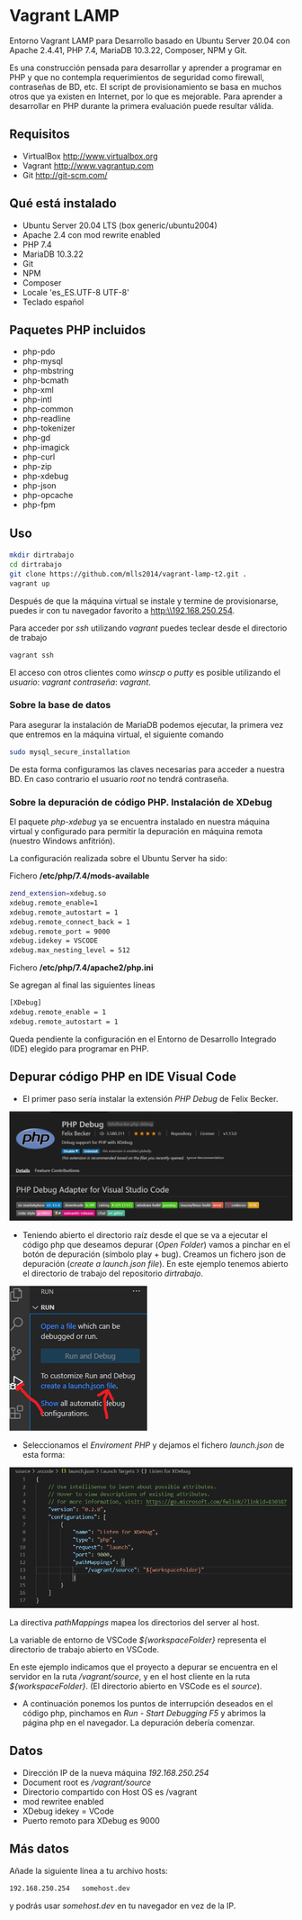 # Vagrant LAMP

Entorno Vagrant LAMP para Desarrollo basado en Ubuntu Server 20.04 con Apache 2.4.41, PHP 7.4, MariaDB 10.3.22, Composer, NPM y Git.

Es una construcción pensada para desarrollar y aprender a programar en PHP y que no contempla requerimientos de seguridad como firewall, contraseñas de BD, etc.
El script de provisionamiento se basa en muchos otros que ya existen en Internet, por lo que es mejorable. Para aprender a desarrollar en PHP durante la primera evaluación puede resultar válida.

## Requisitos

- VirtualBox  <http://www.virtualbox.org>
- Vagrant <http://www.vagrantup.com>
- Git <http://git-scm.com/>

## Qué está instalado

- Ubuntu Server 20.04 LTS (box generic/ubuntu2004)
- Apache 2.4 con mod rewrite enabled
- PHP 7.4
- MariaDB 10.3.22
- Git
- NPM
- Composer
- Locale 'es_ES.UTF-8 UTF-8'
- Teclado español

## Paquetes PHP incluidos

- php-pdo
- php-mysql
- php-mbstring
- php-bcmath
- php-xml
- php-intl
- php-common
- php-readline
- php-tokenizer
- php-gd
- php-imagick
- php-curl
- php-zip
- php-xdebug
- php-json
- php-opcache
- php-fpm

## Uso

```bash
mkdir dirtrabajo
cd dirtrabajo
git clone https://github.com/mlls2014/vagrant-lamp-t2.git .
vagrant up
```

Después de que la máquina virtual se instale y termine de provisionarse, puedes ir con tu navegador favorito a <http:\\192.168.250.254>.

Para acceder por _ssh_ utilizando _vagrant_ puedes teclear desde el directorio de trabajo

```bash
vagrant ssh
```

El acceso con otros clientes como _winscp_ o _putty_ es posible utilizando el _usuario_: *vagrant* _contraseña_: *vagrant*.

### Sobre la base de datos

Para asegurar la instalación de MariaDB podemos ejecutar, la primera vez que entremos en la máquina virtual, el siguiente comando

```bash
sudo mysql_secure_installation
```

De esta forma configuramos las claves necesarias para acceder a nuestra BD. En caso contrario el usuario _root_ no tendrá contraseña.

### Sobre la depuración de código PHP. Instalación de XDebug

El paquete _php-xdebug_ ya se encuentra instalado en nuestra máquina virtual y configurado para permitir la depuración en máquina remota (nuestro Windows anfitrión).

La configuración realizada sobre el Ubuntu Server ha sido:

Fichero **/etc/php/7.4/mods-available**

```bash
zend_extension=xdebug.so
xdebug.remote_enable=1
xdebug.remote_autostart = 1
xdebug.remote_connect_back = 1
xdebug.remote_port = 9000
xdebug.idekey = VSCODE
xdebug.max_nesting_level = 512
```

Fichero **/etc/php/7.4/apache2/php.ini**

Se agregan al final las siguientes líneas

```bash
[XDebug]
xdebug.remote_enable = 1
xdebug.remote_autostart = 1
```

Queda pendiente la configuración en el Entorno de Desarrollo Integrado (IDE) elegido para programar en PHP.

## Depurar código PHP en IDE Visual Code

- El primer paso sería instalar la extensión _PHP Debug_ de Felix Becker.

![PHP Debug Felix Becker](./img/phpdebug.png)

- Teniendo abierto el directorio raíz desde el que se va a ejecutar el código php que deseamos depurar (_Open Folder_) vamos a pinchar en el botón de depuración (símbolo play + bug). Creamos un fichero json de depuración (_create a launch.json file_). En este ejemplo tenemos abierto el directorio de trabajo del repositorio _dirtrabajo_.

![Crear json](./img/createjson.png)

- Seleccionamos el _Enviroment PHP_ y dejamos el fichero _launch.json_ de esta forma:

![Json file](./img/jsonfile.png)

La directiva _pathMappings_ mapea los directorios del server al host.

La variable de entorno de VSCode _${workspaceFolder}_ representa el directorio de trabajo abierto en VSCode.

En este ejemplo indicamos que el proyecto a depurar se encuentra en el servidor en la ruta _/vagrant/source_, y en el host cliente en la ruta _${workspaceFolder}_. (El directorio abierto en VSCode es el _source_).

- A continuación ponemos los puntos de interrupción deseados en el código php, pinchamos en _Run - Start Debugging F5_ y abrimos la página php en el navegador. La depuración debería comenzar.

## Datos

- Dirección IP de la nueva máquina *192.168.250.254*
- Document root es */vagrant/source*
- Directorio compartido con Host OS es /vagrant
- mod rewritee enabled
- XDebug idekey = VCode
- Puerto remoto para XDebug es 9000

## Más datos

Añade la siguiente línea a tu archivo hosts:

```bash
192.168.250.254   somehost.dev
```

y podrás usar *somehost.dev* en tu navegador en vez de la IP.
